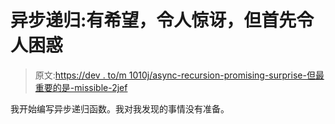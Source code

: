 # 异步递归:有希望，令人惊讶，但首先令人困惑

> 原文:[https://dev . to/m 1010j/async-recursion-promising-surprise-但最重要的是-missible-2jef](https://dev.to/m1010j/async-recursion-promising-surprising-but-foremost-confusing-2jef)

我开始编写异步递归函数。我对我发现的事情没有准备。
